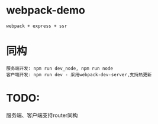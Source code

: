 # webpack-demo
    webpack + express + ssr

# 同构
    服务端开发: npm run dev_node, npm run node
    客户端开发: npm run dev - 采用webpack-dev-server,支持热更新


# TODO:
  服务端、客户端支持router同构






